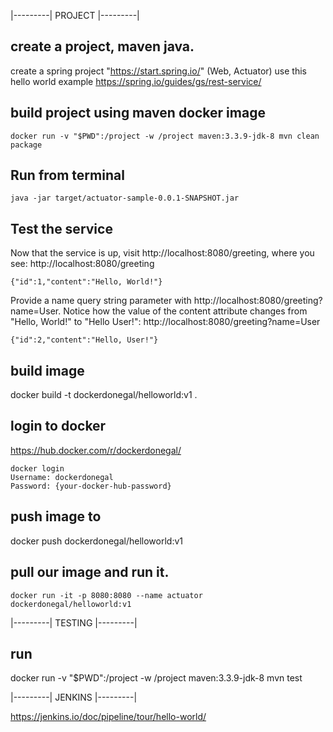 |---------|
  PROJECT
|---------|

## create a project, maven java.
create a spring project "https://start.spring.io/" (Web, Actuator)
use this hello world example
https://spring.io/guides/gs/rest-service/

## build project using maven docker image
```
docker run -v "$PWD":/project -w /project maven:3.3.9-jdk-8 mvn clean package
```

## Run from terminal
```
java -jar target/actuator-sample-0.0.1-SNAPSHOT.jar
```
## Test the service
Now that the service is up, visit http://localhost:8080/greeting, where you see:
http://localhost:8080/greeting
```
{"id":1,"content":"Hello, World!"}
```

Provide a name query string parameter with http://localhost:8080/greeting?name=User. Notice how the value of the content attribute changes from "Hello, World!" to "Hello User!":
http://localhost:8080/greeting?name=User
```
{"id":2,"content":"Hello, User!"}
```

## build image
docker build -t dockerdonegal/helloworld:v1 .

## login to docker 
https://hub.docker.com/r/dockerdonegal/
```
docker login
Username: dockerdonegal
Password: {your-docker-hub-password}
```
## push image to 
docker push dockerdonegal/helloworld:v1

## pull our image and run it.
```
docker run -it -p 8080:8080 --name actuator dockerdonegal/helloworld:v1
```

|---------|
  TESTING
|---------|

## run 
docker run -v "$PWD":/project -w /project maven:3.3.9-jdk-8 mvn test


|---------|
  JENKINS
|---------|


https://jenkins.io/doc/pipeline/tour/hello-world/